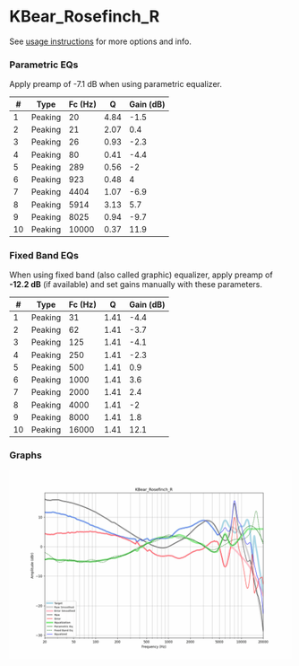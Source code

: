 # KBear_Rosefinch_R
See [usage instructions](https://github.com/jaakkopasanen/AutoEq#usage) for more options and info.

### Parametric EQs
Apply preamp of -7.1 dB when using parametric equalizer.

|   # | Type    |   Fc (Hz) |    Q |   Gain (dB) |
|-----|---------|-----------|------|-------------|
|   1 | Peaking |        20 | 4.84 |        -1.5 |
|   2 | Peaking |        21 | 2.07 |         0.4 |
|   3 | Peaking |        26 | 0.93 |        -2.3 |
|   4 | Peaking |        80 | 0.41 |        -4.4 |
|   5 | Peaking |       289 | 0.56 |        -2   |
|   6 | Peaking |       923 | 0.48 |         4   |
|   7 | Peaking |      4404 | 1.07 |        -6.9 |
|   8 | Peaking |      5914 | 3.13 |         5.7 |
|   9 | Peaking |      8025 | 0.94 |        -9.7 |
|  10 | Peaking |     10000 | 0.37 |        11.9 |

### Fixed Band EQs
When using fixed band (also called graphic) equalizer, apply preamp of **-12.2 dB** (if available) and set gains manually with these parameters.

|   # | Type    |   Fc (Hz) |    Q |   Gain (dB) |
|-----|---------|-----------|------|-------------|
|   1 | Peaking |        31 | 1.41 |        -4.4 |
|   2 | Peaking |        62 | 1.41 |        -3.7 |
|   3 | Peaking |       125 | 1.41 |        -4.1 |
|   4 | Peaking |       250 | 1.41 |        -2.3 |
|   5 | Peaking |       500 | 1.41 |         0.9 |
|   6 | Peaking |      1000 | 1.41 |         3.6 |
|   7 | Peaking |      2000 | 1.41 |         2.4 |
|   8 | Peaking |      4000 | 1.41 |        -2   |
|   9 | Peaking |      8000 | 1.41 |         1.8 |
|  10 | Peaking |     16000 | 1.41 |        12.1 |

### Graphs
![](./KBear_Rosefinch_R.png)
